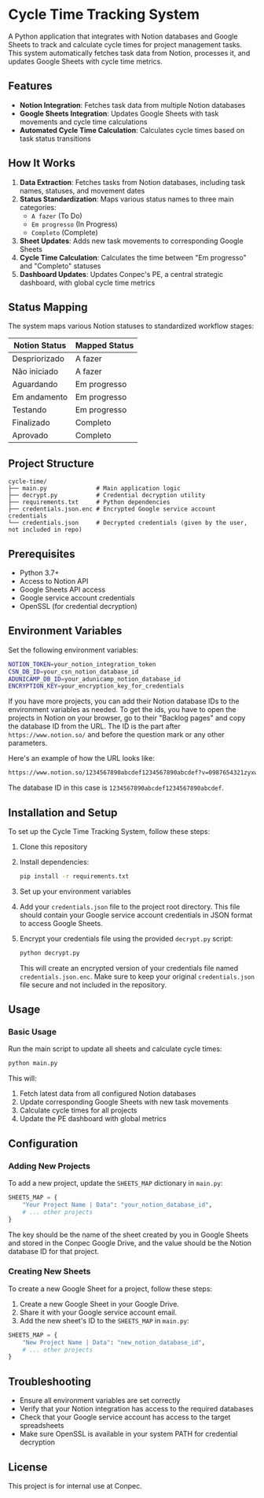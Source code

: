 # Cycle Time Tracking System

A Python application that integrates with Notion databases and Google Sheets to track and calculate cycle times for project management tasks. This system automatically fetches task data from Notion, processes it, and updates Google Sheets with cycle time metrics.

## Features

- **Notion Integration**: Fetches task data from multiple Notion databases
- **Google Sheets Integration**: Updates Google Sheets with task movements and cycle time calculations
- **Automated Cycle Time Calculation**: Calculates cycle times based on task status transitions

## How It Works

1. **Data Extraction**: Fetches tasks from Notion databases, including task names, statuses, and movement dates
2. **Status Standardization**: Maps various status names to three main categories:
   - `A fazer` (To Do)
   - `Em progresso` (In Progress)
   - `Completo` (Complete)
3. **Sheet Updates**: Adds new task movements to corresponding Google Sheets
4. **Cycle Time Calculation**: Calculates the time between "Em progresso" and "Completo" statuses
5. **Dashboard Updates**: Updates Conpec's PE, a central strategic dashboard, with global cycle time metrics

## Status Mapping

The system maps various Notion statuses to standardized workflow stages:

| Notion Status | Mapped Status |
|---------------|---------------|
| Despriorizado | A fazer |
| Não iniciado | A fazer |
| Aguardando | Em progresso |
| Em andamento | Em progresso |
| Testando | Em progresso |
| Finalizado | Completo |
| Aprovado | Completo |

## Project Structure

```text
cycle-time/
├── main.py              # Main application logic
├── decrypt.py           # Credential decryption utility
├── requirements.txt     # Python dependencies
├── credentials.json.enc # Encrypted Google service account credentials
└── credentials.json     # Decrypted credentials (given by the user, not included in repo)
```

## Prerequisites

- Python 3.7+
- Access to Notion API
- Google Sheets API access
- Google service account credentials
- OpenSSL (for credential decryption)

## Environment Variables

Set the following environment variables:

```bash
NOTION_TOKEN=your_notion_integration_token
CSN_DB_ID=your_csn_notion_database_id
ADUNICAMP_DB_ID=your_adunicamp_notion_database_id
ENCRYPTION_KEY=your_encryption_key_for_credentials
```

If you have more projects, you can add their Notion database IDs to the environment variables as needed. To get the ids, you have to open the projects in Notion on your browser, go to their "Backlog pages" and copy the database ID from the URL. The ID is the part after `https://www.notion.so/` and before the question mark or any other parameters.

Here's an example of how the URL looks like:

```bash
https://www.notion.so/1234567890abcdef1234567890abcdef?v=0987654321zyxwvutsrqponmlkj
```

The database ID in this case is `1234567890abcdef1234567890abcdef`.

## Installation and Setup

To set up the Cycle Time Tracking System, follow these steps:

1. Clone this repository

2. Install dependencies:

   ```bash
   pip install -r requirements.txt
   ```

3. Set up your environment variables

4. Add your `credentials.json` file to the project root directory. This file should contain your Google service account credentials in JSON format to access Google Sheets.

5. Encrypt your credentials file using the provided `decrypt.py` script:

   ```bash
   python decrypt.py
   ```

   This will create an encrypted version of your credentials file named `credentials.json.enc`. Make sure to keep your original `credentials.json` file secure and not included in the repository.

## Usage

### Basic Usage

Run the main script to update all sheets and calculate cycle times:

```bash
python main.py
```

This will:

1. Fetch latest data from all configured Notion databases
2. Update corresponding Google Sheets with new task movements
3. Calculate cycle times for all projects
4. Update the PE dashboard with global metrics

## Configuration

### Adding New Projects

To add a new project, update the `SHEETS_MAP` dictionary in `main.py`:

```python
SHEETS_MAP = {
    "Your Project Name | Data": "your_notion_database_id",
    # ... other projects
}
```

The key should be the name of the sheet created by you in Google Sheets and stored in the Conpec Google Drive, and the value should be the Notion database ID for that project.

### Creating New Sheets

To create a new Google Sheet for a project, follow these steps:

1. Create a new Google Sheet in your Google Drive.
2. Share it with your Google service account email.
3. Add the new sheet's ID to the `SHEETS_MAP` in `main.py`:

```python
SHEETS_MAP = {
    "New Project Name | Data": "new_notion_database_id",
    # ... other projects
}
```

## Troubleshooting

- Ensure all environment variables are set correctly
- Verify that your Notion integration has access to the required databases
- Check that your Google service account has access to the target spreadsheets
- Make sure OpenSSL is available in your system PATH for credential decryption

## License

This project is for internal use at Conpec.
